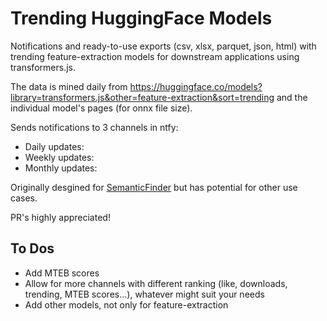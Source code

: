 # Trending HuggingFace Models
Notifications and ready-to-use exports (csv, xlsx, parquet, json, html) with trending feature-extraction models for downstream applications using transformers.js. 

The data is mined daily from https://huggingface.co/models?library=transformers.js&other=feature-extraction&sort=trending and the individual model's pages (for onnx file size).

Sends notifications to 3 channels in ntfy: 
- Daily updates:
- Weekly updates:
- Monthly updates:

Originally desgined for [SemanticFinder](https://github.com/do-me/SemanticFinder) but has potential for other use cases.

PR's highly appreciated! 

## To Dos
- Add MTEB scores
- Allow for more channels with different ranking (like, downloads, trending, MTEB scores...), whatever might suit your needs
- Add other models, not only for feature-extraction
